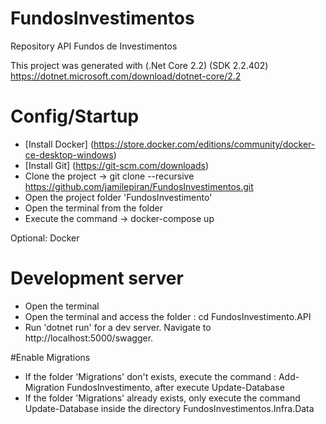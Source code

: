 # FundosInvestimentos
Repository API Fundos de Investimentos

This project was generated with (.Net Core 2.2) (SDK 2.2.402) https://dotnet.microsoft.com/download/dotnet-core/2.2

# Config/Startup

- [Install Docker] (https://store.docker.com/editions/community/docker-ce-desktop-windows)
- [Install Git] (https://git-scm.com/downloads)
- Clone the project -> git clone --recursive https://github.com/jamilepiran/FundosInvestimentos.git
- Open the project folder 'FundosInvestimento'
- Open the terminal from the folder
- Execute the command -> docker-compose up

Optional:
Docker

# Development server

- Open the terminal
- Open the terminal and access the folder : cd FundosInvestimento.API
- Run 'dotnet run' for a dev server. Navigate to http://localhost:5000/swagger.

#Enable Migrations

- If the folder 'Migrations' don't exists, execute the command : Add-Migration FundosInvestimento, after execute Update-Database
- If the folder 'Migrations' already exists, only execute the command Update-Database inside the directory FundosInvestimentos.Infra.Data

